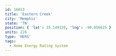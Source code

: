 ```yaml
---
id: 16013
title: 'Eastern Creek'
city: 'Memphis'
state: 'TN'
position: { 'lat': 35.149320, 'lng': -90.056625 }
units: 226
type: 'HERS'
tags:
  - Home Energy Rating System
---
```


